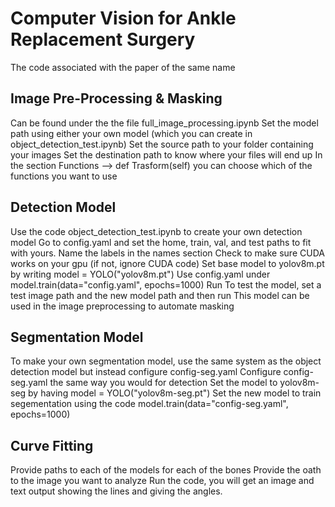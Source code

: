 # Computer Vision for Ankle Replacement Surgery
 The code associated with the paper of the same name
## Image Pre-Processing & Masking
 Can be found under the the file full_image_processing.ipynb
 Set the model path using either your own model (which you can create in object_detection_test.ipynb)
 Set the source path to your folder containing your images
 Set the destination path to know where your files will end up
 In the section Functions --> def Trasform(self) you can choose which of the functions you want to use

## Detection Model
 Use the code object_detection_test.ipynb to create your own detection model
 Go to config.yaml and set the home, train, val, and test paths to fit with yours.
 Name the labels in the names section
 Check to make sure CUDA works on your gpu (if not, ignore CUDA code)
 Set base model to yolov8m.pt by writing model = YOLO("yolov8m.pt")
 Use config.yaml under model.train(data="config.yaml", epochs=1000)
 Run
 To test the model, set a test image path and the new model path and then run
 This model can be used in the image preprocessing to automate masking

## Segmentation Model
 To make your own segmentation model, use the same system as the object detection model but instead configure config-seg.yaml
 Configure config-seg.yaml the same way you would for detection
 Set the model to yolov8m-seg by having model = YOLO("yolov8m-seg.pt")
 Set the new model to train segementation using the code model.train(data="config-seg.yaml", epochs=1000)

## Curve Fitting
 Provide paths to each of the models for each of the bones
 Provide the oath to the image you want to analyze
 Run the code, you will get an image and text output showing the lines and giving the angles.
